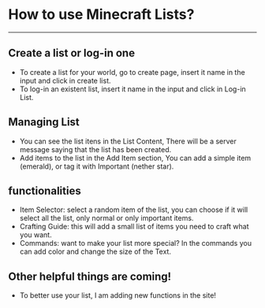 # How to use Minecraft Lists?
________________________________________________
## Create a list or log-in one
 - To create a list for your world, go to create page, insert it name in the input and click in create list.
 - To log-in an existent list, insert it name in the input and click in Log-in List.

## Managing List
 - You can see the list itens in the List Content, There will be a server message saying that the list has been created.
 - Add items to the list in the Add Item section, You can add a simple item (emerald), or tag it with Important (nether star).

## functionalities
 - Item Selector: select a random item of the list, you can choose if it will select all the list, only normal or only important items.
 - Crafting Guide: this will add a small list of items you need to craft what you want.
 - Commands: want to make your list more special? In the commands you can add color and change the size of the Text.

## Other helpful things are coming!
 - To better use your list, I am adding new functions in the site!
